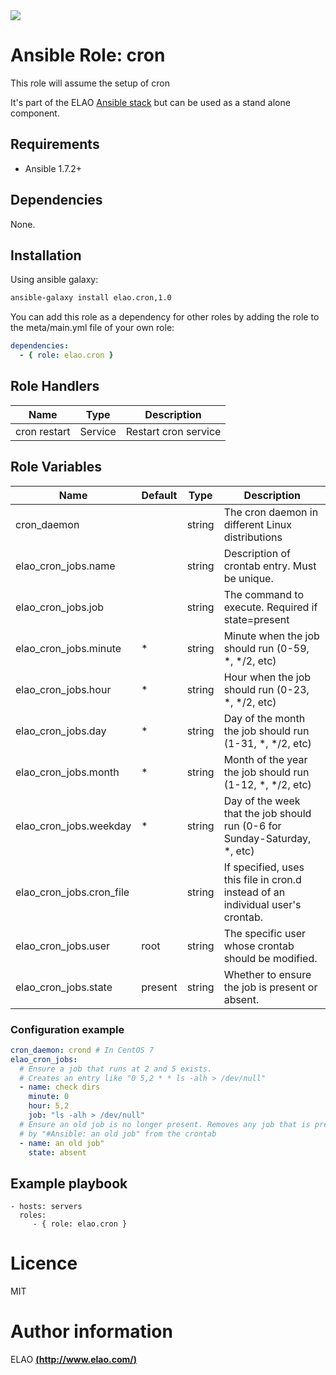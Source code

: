 <img src="http://www.elao.com/images/corpo/logo_red_small.png"/>

# Ansible Role: cron

This role will assume the setup of cron

It's part of the ELAO [Ansible stack](http://ansible.elao.com) but can be used as a stand alone component.

## Requirements

- Ansible 1.7.2+

## Dependencies

None.

## Installation

Using ansible galaxy:

```bash
ansible-galaxy install elao.cron,1.0
```
You can add this role as a dependency for other roles by adding the role to the meta/main.yml file of your own role:

```yaml
dependencies:
  - { role: elao.cron }
```

## Role Handlers

| Name         | Type     | Description           |
| ------------ | -------- | --------------------- |
| cron restart | Service  |  Restart cron service |

## Role Variables

| Name                     | Default | Type   | Description                                                                     |
| ------------------------ | ------- | ------ | ------------------------------------------------------------------------------- |
| cron_daemon              |         | string | The cron daemon in different Linux distributions                                |
| elao_cron_jobs.name      |         | string | Description of crontab entry. Must be unique.                                   |
| elao_cron_jobs.job       |         | string | The command to execute. Required if state=present                               |
| elao_cron_jobs.minute    | *       | string | Minute when the job should run (0-59, *, */2, etc)                              |
| elao_cron_jobs.hour      | *       | string | Hour when the job should run (0-23, *, */2, etc)                                |
| elao_cron_jobs.day       | *       | string | Day of the month the job should run (1-31, *, */2, etc)                         |
| elao_cron_jobs.month     | *       | string | Month of the year the job should run (1-12, *, */2, etc)                        |
| elao_cron_jobs.weekday   | *       | string | Day of the week that the job should run (0-6 for Sunday-Saturday, *, etc)       |
| elao_cron_jobs.cron_file |         | string | If specified, uses this file in cron.d instead of an individual user's crontab. |
| elao_cron_jobs.user      | root    | string | The specific user whose crontab should be modified.                             |
| elao_cron_jobs.state     | present | string | Whether to ensure the job is present or absent.                                 |

### Configuration example

```yaml
cron_daemon: crond # In CentOS 7
elao_cron_jobs:
  # Ensure a job that runs at 2 and 5 exists.
  # Creates an entry like "0 5,2 * * ls -alh > /dev/null"
  - name: check dirs
    minute: 0
    hour: 5,2
    job: "ls -alh > /dev/null"
  # Ensure an old job is no longer present. Removes any job that is prefixed
  # by "#Ansible: an old job" from the crontab
  - name: an old job"
    state: absent
```

## Example playbook

    - hosts: servers
      roles:
         - { role: elao.cron }

# Licence

MIT

# Author information

ELAO [**(http://www.elao.com/)**](http://www.elao.com)
